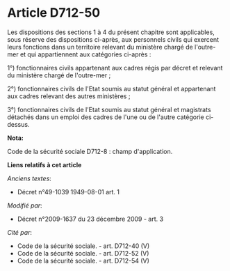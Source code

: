# Article D712-50

Les dispositions des sections 1 à 4 du présent chapitre sont applicables, sous réserve des dispositions ci-après, aux
personnels civils qui exercent leurs fonctions dans un territoire relevant du ministère chargé de l'outre-mer et qui
appartiennent aux catégories ci-après : 

1°) fonctionnaires civils appartenant aux cadres régis par décret et relevant du ministère chargé de l'outre-mer ; 

2°) fonctionnaires civils de l'Etat soumis au statut général et appartenant aux cadres relevant des autres ministères ; 

3°) fonctionnaires civils de l'Etat soumis au statut général et magistrats détachés dans un emploi des cadres de l'une ou de
l'autre catégorie ci-dessus.

**Nota:**

Code de la sécurité sociale D712-8 : champ d'application.

**Liens relatifs à cet article**

_Anciens textes_:

  - Décret n°49-1039 1949-08-01 art. 1

_Modifié par_:

  - Décret n°2009-1637 du 23 décembre 2009 - art. 3

_Cité par_:

  - Code de la sécurité sociale. - art. D712-40 (V)
  - Code de la sécurité sociale. - art. D712-52 (V)
  - Code de la sécurité sociale. - art. D712-54 (V)
